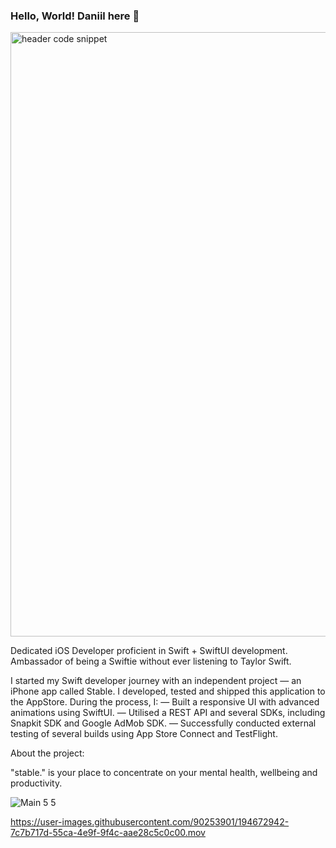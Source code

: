 ### Hello, World! Daniil here 👋
<img width="967" alt="header code snippet" src="https://user-images.githubusercontent.com/90253901/194671328-0c0af353-e936-430a-afec-f9b3e4d37496.png">

Dedicated iOS Developer proficient in Swift + SwiftUI development. Ambassador of being a Swiftie without ever listening to Taylor Swift. 

I started my Swift developer journey with an independent project — an iPhone app called Stable. I developed, tested and shipped this application to the AppStore. During the process, I:
— Built a responsive UI with advanced animations using SwiftUI.
— Utilised a REST API and several SDKs, including Snapkit SDK and Google AdMob SDK.
— Successfully conducted external testing of several builds using App Store Connect and TestFlight.


About the project:

"stable." is your place to concentrate on your mental health, wellbeing and productivity. 

![Main 5 5](https://user-images.githubusercontent.com/90253901/194671760-2a48ef82-c83f-40bb-8b84-e50b090bc412.png)

https://user-images.githubusercontent.com/90253901/194672942-7c7b717d-55ca-4e9f-9f4c-aae28c5c0c00.mov

